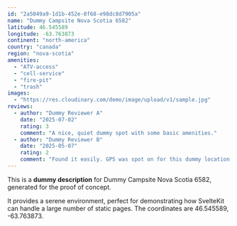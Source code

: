 ```yaml
---
id: "2a5049a9-1d1b-452e-8f68-e98dc8d7905a"
name: "Dummy Campsite Nova Scotia 6582"
latitude: 46.545589
longitude: -63.763873
continent: "north-america"
country: "canada"
region: "nova-scotia"
amenities:
  - "ATV-access"
  - "cell-service"
  - "fire-pit"
  - "trash"
images:
  - "https://res.cloudinary.com/demo/image/upload/v1/sample.jpg"
reviews:
  - author: "Dummy Reviewer A"
    date: "2025-07-02"
    rating: 3
    comment: "A nice, quiet dummy spot with some basic amenities."
  - author: "Dummy Reviewer B"
    date: "2025-05-07"
    rating: 2
    comment: "Found it easily. GPS was spot on for this dummy location."
---
```


This is a **dummy description** for Dummy Campsite Nova Scotia 6582, generated for the proof of concept.

It provides a serene environment, perfect for demonstrating how SvelteKit can handle a large number of static pages. The coordinates are 46.545589, -63.763873.
